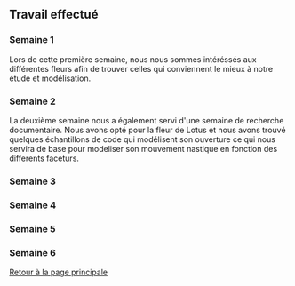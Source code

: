## Travail effectué 

### Semaine 1
Lors de cette première semaine, nous nous sommes intéréssés aux différentes fleurs afin de trouver celles qui conviennent le mieux à notre étude et modélisation.

### Semaine 2
La deuxième semaine nous a également servi d'une semaine de recherche documentaire.
Nous avons opté pour la fleur de Lotus et nous avons trouvé quelques échantillons de code qui modélisent son ouverture ce qui nous servira de base pour modeliser son mouvement nastique en fonction des differents faceturs. 

### Semaine 3

### Semaine 4
### Semaine 5
### Semaine 6


<a href="index.html"> Retour à la page principale </a>
